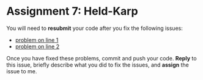 # Assignment 7: Held-Karp

You will need to **resubmit** your code after you fix the following issues:

* [problem on line 1](src/main/scala/graph.scala#L1)
* [problem on line 2](src/main/scala/graph.scala#L2)


Once you have fixed these problems, commit and push your code. **Reply** to this issue, briefly describe what you did to fix the issues, and **assign** the issue to me.
